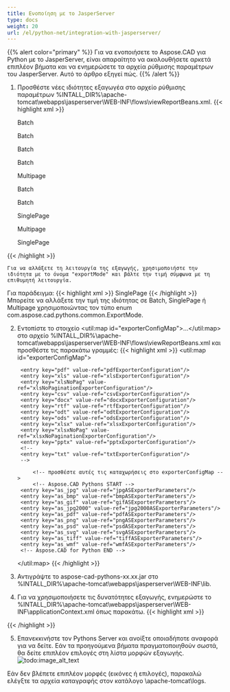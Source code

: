 ```yaml
---
title: Ενοποίηση με το JasperServer
type: docs
weight: 20
url: /el/python-net/integration-with-jasperserver/
---
```

{{% alert color="primary" %}}
Για να ενοποιήσετε το Aspose.CAD για Python με το JasperServer, είναι απαραίτητο να ακολουθήσετε αρκετά επιπλέον βήματα και να ενημερώσετε τα αρχεία ρύθμισης παραμέτρων του JasperServer. Αυτό το άρθρο εξηγεί πώς.
{{% /alert %}}
1. Προσθέστε νέες ιδιότητες εξαγωγέα στο αρχείο ρύθμισης παραμέτρων %INTALL_DIR%\apache-tomcat\webapps\jasperserver\WEB-INF\flows\viewReportBeans.xml.
{{< highlight xml >}}
    <!--JPG-->
    <bean id="reportASJpegExporter" class="com.aspose.cad.pythons.jpg.ASReportJpegExporter"
          parent="baseReportExporter">
        <property name="exportParameters" ref="jpgExportParameters"/>
        <property name="exportMode">
            <value type="com.aspose.cad.pythons.common.ExportMode">Batch</value>
        </property>
    </bean>

    <bean id="jpgASExporterParameters" class="com.jaspersoft.jasperserver.war.action.ExporterConfigurationBean">
        <property name="descriptionKey" value="JPG - Εξαγωγή εικόνας από το Aspose.CAD"/>
        <property name="parameterDialogName" value="jpgExportParams"/>
        <property name="exportParameters" ref="jpgExportParameters"/>
        <property name="currentExporter" ref="reportASJpegExporter"/>
    </bean>

    <!--BMP-->
    <bean id="reportASBmpExporter" class="com.aspose.cad.pythons.bmp.ASReportBmpExporter"
          parent="baseReportExporter">
        <property name="exportParameters" ref="bmpExportParameters"/>
        <property name="exportMode">
            <value type="com.aspose.cad.pythons.common.ExportMode">Batch</value>
        </property>
    </bean>

    <bean id="bmpASExporterParameters" class="com.jaspersoft.jasperserver.war.action.ExporterConfigurationBean">
        <property name="descriptionKey" value="BMP - Εξαγωγή εικόνας από το Aspose.CAD"/>
        <property name="parameterDialogName" value="bmpExportParams"/>
        <property name="exportParameters" ref="bmpExportParameters"/>
        <property name="currentExporter" ref="reportASBmpExporter"/>
    </bean>

    <!--GIF-->
    <bean id="reportASGifExporter" class="com.aspose.cad.pythons.gif.ASReportGifExporter"
          parent="baseReportExporter">
        <property name="exportParameters" ref="gifExportParameters"/>
        <property name="exportMode">
            <value type="com.aspose.cad.pythons.common.ExportMode">Batch</value>
        </property>
    </bean>

    <bean id="gifASExporterParameters" class="com.jaspersoft.jasperserver.war.action.ExporterConfigurationBean">
        <property name="descriptionKey" value="GIF - Εξαγωγή εικόνας από το Aspose.CAD"/>
        <property name="parameterDialogName" value="gifExportParams"/>
        <property name="exportParameters" ref="gifExportParameters"/>
        <property name="currentExporter" ref="reportASGifExporter"/>
    </bean>

    <!--JPG2000-->
    <bean id="reportASJpg2000Exporter" class="com.aspose.cad.pythons.jpg2000.ASReportJpeg2000Exporter"
          parent="baseReportExporter">
        <property name="exportParameters" ref="jpg2000ExportParameters"/>
        <property name="exportMode">
            <value type="com.aspose.cad.pythons.common.ExportMode">Batch</value>
        </property>
    </bean>

    <bean id="jpg2000ASExporterParameters" class="com.jaspersoft.jasperserver.war.action.ExporterConfigurationBean">
        <property name="descriptionKey" value="JPG2000 - Εξαγωγή εικόνας από το Aspose.CAD"/>
        <property name="parameterDialogName" value="jpg2000ExportParams"/>
        <property name="exportParameters" ref="jpg2000ExportParameters"/>
        <property name="currentExporter" ref="reportASJpg2000Exporter"/>
    </bean>

    <!--PDF-->
    <bean id="reportASPdfExporter" class="com.aspose.cad.pythons.pdf.ASReportPdfExporter"
          parent="baseReportExporter">
        <property name="exportParameters" ref="pdfASExportParameters"/>
        <property name="exportMode">
            <value type="com.aspose.cad.pythons.common.ExportMode">Multipage</value>
        </property>
    </bean>

    <bean id="pdfASExporterParameters" class="com.jaspersoft.jasperserver.war.action.ExporterConfigurationBean">
        <property name="descriptionKey" value="PDF - Εξαγωγή εικόνας από το Aspose.CAD"/>
        <property name="parameterDialogName" value="pdfExportParams"/>
        <property name="exportParameters" ref="pdfASExportParameters"/>
        <property name="currentExporter" ref="reportASPdfExporter"/>
    </bean>

    <!--PNG-->
    <bean id="reportASPngExporter" class="com.aspose.cad.pythons.png.ASReportPngExporter"
          parent="baseReportExporter">
        <property name="exportParameters" ref="pngExportParameters"/>
        <property name="exportMode">
            <value type="com.aspose.cad.pythons.common.ExportMode">Batch</value>
        </property>
    </bean>

    <bean id="pngASExporterParameters" class="com.jaspersoft.jasperserver.war.action.ExporterConfigurationBean">
        <property name="descriptionKey" value="PNG - Εξαγωγή εικόνας από το Aspose.CAD"/>
        <property name="parameterDialogName" value="pngExportParams"/>
        <property name="exportParameters" ref="pngExportParameters"/>
        <property name="currentExporter" ref="reportASPngExporter"/>
    </bean>

    <!--PSD-->
    <bean id="reportASPsdExporter" class="com.aspose.cad.pythons.psd.ASReportPsdExporter"
          parent="baseReportExporter">
        <property name="exportParameters" ref="psdExportParameters"/>
        <property name="exportMode">
            <value type="com.aspose.cad.pythons.common.ExportMode">Batch</value>
        </property>
    </bean>

    <bean id="psdASExporterParameters" class="com.jaspersoft.jasperserver.war.action.ExporterConfigurationBean">
        <property name="descriptionKey" value="PSD - Εξαγωγή εικόνας από το Aspose.CAD"/>
        <property name="parameterDialogName" value="psdExportParams"/>
        <property name="exportParameters" ref="psdExportParameters"/>
        <property name="currentExporter" ref="reportASPsdExporter"/>
    </bean>

    <!--SVG-->
    <bean id="reportASSvgExporter" class="com.aspose.cad.pythons.svg.ASReportSvgExporter"
          parent="baseReportExporter">
        <property name="exportParameters" ref="svgExportParameters"/>
        <property name="exportMode">
            <value type="com.aspose.cad.pythons.common.ExportMode">SinglePage</value>
        </property>
    </bean>

    <bean id="svgASExporterParameters" class="com.jaspersoft.jasperserver.war.action.ExporterConfigurationBean">
        <property name="descriptionKey" value="SVG - Εξαγωγή εικόνας από το Aspose.CAD"/>
        <property name="parameterDialogName" value="svgExportParams"/>
        <property name="exportParameters" ref="svgExportParameters"/>
        <property name="currentExporter" ref="reportASSvgExporter"/>
    </bean>

    <!--TIFF-->
    <bean id="reportASTiffExporter" class="com.aspose.cad.pythons.tiff.ASReportTiffExporter"
          parent="baseReportExporter">
        <property name="exportParameters" ref="tiffExportParameters"/>
        <property name="exportMode">
            <value type="com.aspose.cad.pythons.common.ExportMode">Multipage</value>
        </property>
    </bean>

    <bean id="tiffASExporterParameters" class="com.jaspersoft.jasperserver.war.action.ExporterConfigurationBean">
        <property name="descriptionKey" value="TIFF - Εξαγωγή εικόνας από το Aspose.CAD"/>
        <property name="parameterDialogName" value="tiffExportParams"/>
        <property name="exportParameters" ref="tiffExportParameters"/>
        <property name="currentExporter" ref="reportASTiffExporter"/>
    </bean>

    <!--WMF-->
    <bean id="reportASWmfExporter" class="com.aspose.cad.pythons.wmf.ASReportWmfExporter"
          parent="baseReportExporter">
        <property name="exportParameters" ref="wmfExportParameters"/>
        <property name="exportMode">
            <value type="com.aspose.cad.pythons.common.ExportMode">SinglePage</value>
        </property>
    </bean>

    <bean id="wmfASExporterParameters" class="com.jaspersoft.jasperserver.war.action.ExporterConfigurationBean">
        <property name="descriptionKey" value="WMF - Εξαγωγή εικόνας από το Aspose.CAD"/>
        <property name="parameterDialogName" value="wmfExportParams"/>
        <property name="exportParameters" ref="wmfExportParameters"/>
        <property name="currentExporter" ref="reportASWmfExporter"/>
    </bean>
{{< /highlight >}}

    Για να αλλάξετε τη λειτουργία της εξαγωγής, χρησιμοποιήστε την ιδιότητα με το όνομα "exportMode" και βάλτε την τιμή σύμφωνα με τη επιθυμητή λειτουργία. 
Για παράδειγμα:
{{< highlight xml >}}
    <property name="exportMode">
        <value type="com.aspose.cad.pythons.common.ExportMode">SinglePage</value>
    </property>
{{< /highlight >}}
    Μπορείτε να αλλάξετε την τιμή της ιδιότητας σε Batch, SinglePage ή Multipage χρησιμοποιώντας τον τύπο enum com.aspose.cad.pythons.common.ExportMode.

2. Εντοπίστε το στοιχείο <util:map id="exporterConfigMap">...</util:map> στο αρχείο %INTALL_DIR%\\apache-tomcat\webapps\jasperserver\WEB-INF\flows\viewReportBeans.xml και προσθέστε τις παρακάτω γραμμές:
{{< highlight xml >}}
    <util:map id="exporterConfigMap">
        <!-- σχολιάστε/ξεσχολιάστε οποιαδήποτε από τις γραμμές παρακάτω αν θέλετε σχετικούς εξαγωγείς 
        	 να αποκλειστούν/συμπεριληφθούν στη λίστα εξαγωγέων του θεατή
        	 Σημείωση: ξεχωριστή ρύθμιση για iPad 'exportersSupportedByiPad'
        	 -->
        	 
        <entry key="pdf" value-ref="pdfExporterConfiguration"/>
        <entry key="xls" value-ref="xlsExporterConfiguration"/>
        <entry key="xlsNoPag" value-ref="xlsNoPaginationExporterConfiguration"/>
        <entry key="csv" value-ref="csvExporterConfiguration"/>
        <entry key="docx" value-ref="docxExporterConfiguration"/>
        <entry key="rtf" value-ref="rtfExporterConfiguration"/>
        <entry key="odt" value-ref="odtExporterConfiguration"/>
        <entry key="ods" value-ref="odsExporterConfiguration"/>
        <entry key="xlsx" value-ref="xlsxExporterConfiguration"/>
        <entry key="xlsxNoPag" value-ref="xlsxNoPaginationExporterConfiguration"/>
        <entry key="pptx" value-ref="pptxExporterConfiguration"/>
        <!-- 
        <entry key="txt" value-ref="txtExporterConfiguration"/>
        -->
		
			<!-- προσθέστε αυτές τις καταχωρήσεις στο exporterConfigMap -->
			<!-- Aspose.CAD Pythons START -->
		<entry key="as_jpg" value-ref="jpgASExporterParameters"/>
		<entry key="as_bmp" value-ref="bmpASExporterParameters"/>
		<entry key="as_gif" value-ref="gifASExporterParameters"/>
		<entry key="as_jpg2000" value-ref="jpg2000ASExporterParameters"/>
		<entry key="as_pdf" value-ref="pdfASExporterParameters"/>
		<entry key="as_png" value-ref="pngASExporterParameters"/>
		<entry key="as_psd" value-ref="psdASExporterParameters"/>
		<entry key="as_svg" value-ref="svgASExporterParameters"/>
		<entry key="as_tiff" value-ref="tiffASExporterParameters"/>
		<entry key="as_wmf" value-ref="wmfASExporterParameters"/>
		<!-- Aspose.CAD for Python END -->
    </util:map>
{{< /highlight >}}
3. Αντιγράψτε το aspose-cad-pythons-xx.xx.jar στο %INTALL_DIR%\apache-tomcat\webapps\jasperserver\WEB-INF\lib.
4. Για να χρησιμοποιήσετε τις δυνατότητες εξαγωγής, ενημερώστε το %INTALL_DIR%\apache-tomcat\webapps\jasperserver\WEB-INF\applicationContext.xml όπως παρακάτω.
{{< highlight xml >}}
    <bean id="jpgExportParameters" class="com.aspose.cad.pythons.jpg.ASJpegExportParametersBean">
	<!--        Ξεσχολιάστε και τροποποιήστε για να εφαρμόσετε μια άδεια. Ελέγξτε τη διαδρομή άδειας.
	<property name="license" value="C:/Aspose.CAD.Pythons.lic"/>
	-->
	</bean>

	<bean id="bmpExportParameters" class="com.aspose.cad.pythons.bmp.ASBmpExportParametersBean">
	<!--        Ξεσχολιάστε και τροποποιήστε για να εφαρμόσετε μια άδεια. Ελέγξτε τη διαδρομή άδειας.
	<property name="license" value="C:/Aspose.CAD.Pythons.lic"/>
	-->
	</bean>

	<bean id="gifExportParameters" class="com.aspose.cad.pythons.gif.ASGifExportParametersBean">
	<!--        Ξεσχολιάστε και τροποποιήστε για να εφαρμόσετε μια άδεια. Ελέγξτε τη διαδρομή άδειας.
	<property name="license" value="C:/Aspose.CAD.Pythons.lic"/>
	-->
	</bean>

	<bean id="jpg2000ExportParameters" class="com.aspose.cad.pythons.jpg2000.ASJpeg2000ExportParametersBean">
	<!--        Ξεσχολιάστε και τροποποιήστε για να εφαρμόσετε μια άδεια. Ελέγξτε τη διαδρομή άδειας.
	<property name="license" value="C:/Aspose.CAD.Pythons.lic"/>
	-->
	</bean>

	<bean id="pdfASExportParameters" class="com.aspose.cad.pythons.pdf.ASPdfExportParametersBean">
	<!--        Ξεσχολιάστε και τροποποιήστε για να εφαρμόσετε μια άδεια. Ελέγξτε τη διαδρομή άδειας.
	<property name="license" value="C:/Aspose.CAD.Pythons.lic"/>
	-->
	</bean>

	<bean id="pngExportParameters" class="com.aspose.cad.pythons.png.ASPngExportParametersBean">
	<!--        Ξεσχολιάστε και τροποποιήστε για να εφαρμόσετε μια άδεια. Ελέγξτε τη διαδρομή άδειας.
	<property name="license" value="C:/Aspose.CAD.Pythons.lic"/>
	-->
	</bean>

	<bean id="psdExportParameters" class="com.aspose.cad.pythons.psd.ASPsdExportParametersBean">
	<!--        Ξεσχολιάστε και τροποποιήστε για να εφαρμόσετε μια άδεια. Ελέγξτε τη διαδρομή άδειας.
	<property name="license" value="C:/Aspose.CAD.Pythons.lic"/>
	-->
	</bean>

	<bean id="svgExportParameters" class="com.aspose.cad.pythons.svg.ASSvgExportParametersBean">
	<!--        Ξεσχολιάστε και τροποποιήστε για να εφαρμόσετε μια άδεια. Ελέγξτε τη διαδρομή άδειας.
	<property name="license" value="C:/Aspose.CAD.Pythons.lic"/>
	-->
    </bean>

	<bean id="tiffExportParameters" class="com.aspose.cad.pythons.tiff.ASTiffExportParametersBean">
	<!--        Ξεσχολιάστε και τροποποιήστε για να εφαρμόσετε μια άδεια. Ελέγξτε τη διαδρομή άδειας.
	<property name="license" value="C:/Aspose.CAD.Pythons.lic"/>
	-->
	</bean>

	<bean id="wmfExportParameters" class="com.aspose.cad.pythons.wmf.ASWmfExportParametersBean">
	<!--        Ξεσχολιάστε και τροποποιήστε για να εφαρμόσετε μια άδεια. Ελέγξτε τη διαδρομή άδειας.
	<property name="license" value="C:/Aspose.CAD.Pythons.lic"/>
	-->
    </bean>
{{< /highlight >}}

5. Επανεκκινήστε τον Pythons Server και ανοίξτε οποιαδήποτε αναφορά για να δείτε. Εάν τα προηγούμενα βήματα πραγματοποιηθούν σωστά, θα δείτε επιπλέον επιλογές στη λίστα μορφών εξαγωγής.
![todo:image_alt_text](ExportReportView.png)

Εάν δεν βλέπετε επιπλέον μορφές (εικόνες ή επιλογές), παρακαλώ ελέγξτε τα αρχεία καταγραφής στον κατάλογο \apache-tomcat\logs.
